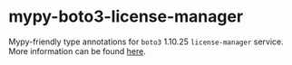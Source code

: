 # mypy-boto3-license-manager

Mypy-friendly type annotations for `boto3` 1.10.25 `license-manager` service.
More information can be found [here](https://github.com/vemel/mypy_boto3).